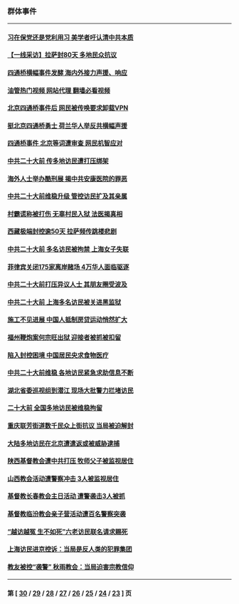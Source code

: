 ### 群体事件
---
#### [习在保党还是党利用习 美学者吁认清中共本质](../../pages/ncid279/n13857367.md?11041245) 
#### [【一线采访】拉萨封80天 多地民众抗议](../../pages/ncid279/n13853861.md?11041245) 
#### [四通桥横幅事件发酵 海内外接力声援、响应](../../pages/ncid279/n13849373.md?11041245) 
#### [油管热门视频 网站代理 翻墙必看视频](http://132.145.103.77:81/youtube.html?11041245)
#### [北京四通桥事件后 网民被传唤要求卸载VPN](../../pages/ncid279/n13847833.md?11041245) 
#### [挺北京四通桥勇士 荷兰华人举反共横幅声援](../../pages/ncid279/n13846812.md?11041245) 
#### [四通桥事件 北京等词遭审查 网民机智应对](../../pages/ncid279/n13845578.md?11041245) 
#### [中共二十大前 传多地访民遭打压绑架](../../pages/ncid279/n13843740.md?11041245) 
#### [海外人士举办酷刑展 揭中共安康医院的罪恶](../../pages/ncid279/n13842499.md?11041245) 
#### [中共二十大前维稳升级 管控访民扩及其亲属](../../pages/ncid279/n13842240.md?11041245) 
#### [村霸谎称被打伤 无辜村民入狱 法医揭真相](../../pages/ncid279/n13838149.md?11041245) 
#### [西藏极端封控逾50天 拉萨频传跳楼悲剧](../../pages/ncid279/n13836551.md?11041245) 
#### [中共二十大前 多名访民被拘禁 上海女子失联](../../pages/ncid279/n13834363.md?11041245) 
#### [菲律宾关闭175家离岸赌场 4万华人面临驱逐](../../pages/ncid279/n13833169.md?11041245) 
#### [中共二十大前打压异议人士 其朋友圈受波及](../../pages/ncid279/n13833136.md?11041245) 
#### [中共二十大前 上海多名访民被关进黑监狱](../../pages/ncid279/n13829500.md?11041245) 
#### [施工不见进展 中国人抵制房贷运动悄然扩大](../../pages/ncid279/n13828435.md?11041245) 
#### [福州鞭炮案何宗旺出狱 迎接者被抓被扣留](../../pages/ncid279/n13824304.md?11041245) 
#### [陷入封控困境 中国居民央求食物医疗](../../pages/ncid279/n13823589.md?11041245) 
#### [中共二十大前维稳 各地访民紧急求助信息不断](../../pages/ncid279/n13822888.md?11041245) 
#### [湖北省委巡视组到潜江 现场大批警力拦堵访民](../../pages/ncid279/n13820243.md?11041245) 
#### [二十大前 全国多地访民被维稳拘留](../../pages/ncid279/n13819431.md?11041245) 
#### [重庆联芳街道数千民众上街抗议 当局被迫解封](../../pages/ncid279/n13812220.md?11041245) 
#### [大陆多地访民在北京遭遣返或被威胁逮捕](../../pages/ncid279/n13812104.md?11041245) 
#### [陕西基督教会遭中共打压 牧师父子被监视居住](../../pages/ncid279/n13811611.md?11041245) 
#### [山西教会活动遭警察冲击 3人被监视居住](../../pages/ncid279/n13808966.md?11041245) 
#### [基督教长春教会主日活动 遭警袭击3人被抓](../../pages/ncid279/n13806935.md?11041245) 
#### [基督教临汾教会亲子营活动遭百名警察突袭](../../pages/ncid279/n13806527.md?11041245) 
#### [“越访越冤 生不如死”六老访民联名请求赐死](../../pages/ncid279/n13805907.md?11041245) 
#### [上海访民进京控诉：当局是反人类的犯罪集团](../../pages/ncid279/n13803858.md?11041245) 
#### [教友被控“袭警” 秋雨教会：当局迫害宗教信仰](../../pages/ncid279/n13803563.md?11041245) 

---
#### 第 [ [30](./30.md?11041245) / [29](./29.md?11041245) / [28](./28.md?11041245) / [27](./27.md?11041245) / [26](./26.md?11041245) / [25](./25.md?11041245) / [24](./24.md?11041245) / [23](./23.md?11041245) ] 页
